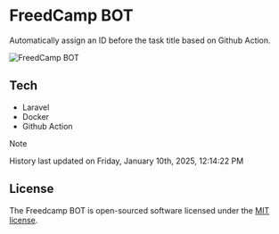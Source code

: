 # FreedCamp BOT

Automatically assign an ID before the task title based on Github Action.

![FreedCamp BOT](https://repository-images.githubusercontent.com/737932867/7d34798b-2680-471c-b089-a78a718d3d6a)

## Tech

- Laravel
- Docker
- Github Action

> [!NOTE]  
> History last updated on Friday, January 10th, 2025, 12:14:22 PM

## License

The Freedcamp BOT is open-sourced software licensed under the [MIT license](https://opensource.org/licenses/MIT).
